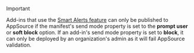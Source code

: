 > [!IMPORTANT]
> Add-ins that use the [Smart Alerts feature](../outlook/onmessagesend-onappointmentsend-events.md) can only be published to AppSource if the manifest's send mode property is set to the **prompt user** or **soft block** option. If an add-in's send mode property is set to **block**, it can only be deployed by an organization's admin as it will fail AppSource validation.
